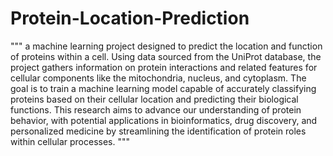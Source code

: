 # Protein-Location-Prediction
"""
a machine learning project designed to predict the location and function of proteins within a cell. Using data sourced from the UniProt database, the project gathers information on protein interactions and related features for cellular components like the mitochondria, nucleus, and cytoplasm. The goal is to train a machine learning model capable of accurately classifying proteins based on their cellular location and predicting their biological functions. This research aims to advance our understanding of protein behavior, with potential applications in bioinformatics, drug discovery, and personalized medicine by streamlining the identification of protein roles within cellular processes.
"""
